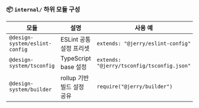 ### 📦 `internal/` 하위 모듈 구성

| 모듈                           | 설명                       | 사용 예                                    |
| ------------------------------ | -------------------------- | ------------------------------------------ |
| `@design-system/eslint-config` | ESLint 공통 설정 프리셋    | `extends: "@jerry/eslint-config"`          |
| `@design-system/tsconfig`      | TypeScript base 설정       | `extends: "@jerry/tsconfig/tsconfig.json"` |
| `@design-system/builder`       | rollup 기반 빌드 설정 공유 | `require("@jerry/builder")`                |
